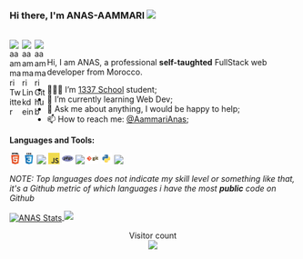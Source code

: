 ### Hi there, I'm ANAS-AAMMARI <img width="30" src="https://camo.githubusercontent.com/e8e7b06ecf583bc040eb60e44eb5b8e0ecc5421320a92929ce21522dbc34c891/68747470733a2f2f6d656469612e67697068792e636f6d2f6d656469612f6876524a434c467a6361737252346961377a2f67697068792e676966">
 
 <br>
<!-- [![trophy](https://github-profile-trophy.vercel.app/?username=ANAS-AAMMARI)](https://github.com/ryo-ma/github-profile-trophy) -->
<a href="https://twitter.com/AammariAnas">
  <img align="left" alt="aaammari Twitter" width="22px" src="https://cdn.jsdelivr.net/npm/simple-icons@v3/icons/twitter.svg" />
</a>

<a href="https://www.linkedin.com/in/anas-aammari-66b619176">
  <img align="left" alt="aaammari Linkdein" width="22px" src="https://cdn.jsdelivr.net/npm/simple-icons@v3/icons/linkedin.svg" />
</a>

<a href="https://github.com/ANAS-AAMMARI">
  <img align="left" alt="aaammari Github" width="22px" src="https://cdn.jsdelivr.net/npm/simple-icons@v3/icons/github.svg" />
</a>
<br />

Hi, I am ANAS, a professional **self-taughted** FullStack web developer from Morocco.


- 👨🏽‍💻 I’m [1337 School](https://1337.ma) student;
- 🌱 I’m currently learning Web Dev; 
- 💬 Ask me about anything, I would be happy to help;
- 📫 How to reach me: [@AammariAnas](https://twitter.com/AammariAnas);

**Languages and Tools:**  

<code><img height="20" src="https://raw.githubusercontent.com/github/explore/80688e429a7d4ef2fca1e82350fe8e3517d3494d/topics/html/html.png"></code>
<code><img height="20" src="https://raw.githubusercontent.com/github/explore/80688e429a7d4ef2fca1e82350fe8e3517d3494d/topics/css/css.png"></code>
[![](https://img.shields.io/badge/-Tailwind-000?&logo=tailwind-css)](https://ANAS-AAMMARI.xyz?ref=github)
<code><img height="20" src="https://raw.githubusercontent.com/github/explore/80688e429a7d4ef2fca1e82350fe8e3517d3494d/topics/javascript/javascript.png"></code>
<code><img height="20" src="https://raw.githubusercontent.com/github/explore/80688e429a7d4ef2fca1e82350fe8e3517d3494d/topics/php/php.png"></code>
[![](https://img.shields.io/badge/-Next.js-000?&logo=Next.js)](https://ANAS-AAMMARI.xyz?ref=github)
<code><img height="20" src="https://raw.githubusercontent.com/github/explore/80688e429a7d4ef2fca1e82350fe8e3517d3494d/topics/git/git.png"></code>
<code><img height="20" src="https://raw.githubusercontent.com/github/explore/80688e429a7d4ef2fca1e82350fe8e3517d3494d/topics/python/python.png"></code>
[![](https://img.shields.io/badge/-Django-000?&logo=Django&logoColor=092E20)](https://ANAS-AAMMARI.xyz?ref=github)

*NOTE: Top languages does not indicate my skill level or something like that, it's a Github metric of which languages i have the most __**public**__ code on Github*

<a href="https://ANAS-AAMMARI.xyz?ref=github">
  <img align="center" src="https://github-readme-stats.vercel.app/api/top-langs/?username=ANAS-AAMMARI&layout=compact&bg_color=0,232526,414345&icon_color=ffffff&title_color=ffffff&text_color=ffffff&line_height=30&v=5" alt="ANAS Stats" />
</a>
<a href="https://ANAS-AAMMARI.xyz?ref=github">
  <img height="137px" src="https://github-readme-stats.vercel.app/api?username=ANAS-AAMMARI&hide_title=true&hide_border=true&show_icons=true&include_all_commits=true&count_private=true&line_height=21&text_color=000&icon_color=000&bg_color=0,ea6161,ffc64d,fffc4d,52fa5a&theme=graywhite"/>  
</a>
<br>
<p align="center"> 
<!--   <img align="center" src="https://github-readme-streak-stats.herokuapp.com/?user=ra1nbow1&" alt="ra1nbow1"><br> -->
  Visitor count<br>
  <img src="https://profile-counter.glitch.me/ANAS-AAMMARI/count.svg" />
</p>
